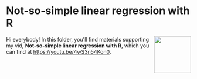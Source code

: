 # Not-so-simple linear regression with R
[<img src="scatter thumb new.png" align="right" height="100" />](<https://youtu.be/4wS3n54Kon0>)

Hi everybody! In this folder, you'll find materials supporting my vid, **Not-so-simple linear regression with R**, which you can find at <https://youtu.be/4wS3n54Kon0>. 

